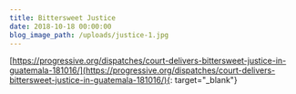 ```yaml
---
title: Bittersweet Justice
date: 2018-10-18 00:00:00
blog_image_path: /uploads/justice-1.jpg
---
```


[https://progressive.org/dispatches/court-delivers-bittersweet-justice-in-guatemala-181016/](https://progressive.org/dispatches/court-delivers-bittersweet-justice-in-guatemala-181016/){: target="_blank"}